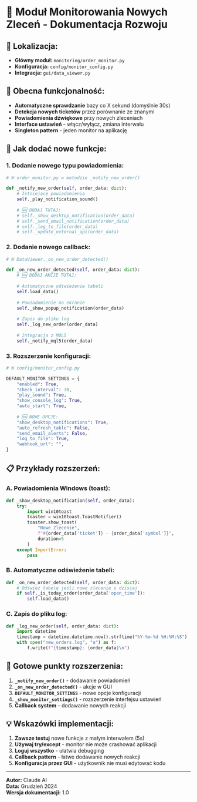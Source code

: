 # 🔔 Moduł Monitorowania Nowych Zleceń - Dokumentacja Rozwoju

## 📍 **Lokalizacja:**
- **Główny moduł:** `monitoring/order_monitor.py`
- **Konfiguracja:** `config/monitor_config.py`
- **Integracja:** `gui/data_viewer.py`

## 🎯 **Obecna funkcjonalność:**
- **Automatyczne sprawdzanie** bazy co X sekund (domyślnie 30s)
- **Detekcja nowych ticketów** przez porównanie ze znanymi
- **Powiadomienia dźwiękowe** przy nowych zleceniach
- **Interface ustawień** - włącz/wyłącz, zmiana interwału
- **Singleton pattern** - jeden monitor na aplikację

## 🔧 **Jak dodać nowe funkcje:**

### **1. Dodanie nowego typu powiadomienia:**
```python
# W order_monitor.py w metodzie _notify_new_order()

def _notify_new_order(self, order_data: dict):
    # Istniejące powiadomienia
    self._play_notification_sound()
    
    # 🆕 DODAJ TUTAJ:
    # self._show_desktop_notification(order_data)
    # self._send_email_notification(order_data) 
    # self._log_to_file(order_data)
    # self._update_external_api(order_data)
```

### **2. Dodanie nowego callback:**
```python
# W DataViewer._on_new_order_detected()

def _on_new_order_detected(self, order_data: dict):
    # 🆕 DODAJ AKCJE TUTAJ:
    
    # Automatyczne odświeżenie tabeli
    self.load_data()
    
    # Powiadomienie na ekranie
    self._show_popup_notification(order_data)
    
    # Zapis do pliku log
    self._log_new_order(order_data)
    
    # Integracja z MQL5
    self._notify_mql5(order_data)
```

### **3. Rozszerzenie konfiguracji:**
```python
# W config/monitor_config.py

DEFAULT_MONITOR_SETTINGS = {
    "enabled": True,
    "check_interval": 30,
    "play_sound": True,
    "show_console_log": True,
    "auto_start": True,
    
    # 🆕 NOWE OPCJE:
    "show_desktop_notifications": True,
    "auto_refresh_table": False,
    "send_email_alerts": False,
    "log_to_file": True,
    "webhook_url": "",
}
```

## 📋 **Przykłady rozszerzeń:**

### **A. Powiadomienia Windows (toast):**
```python
def _show_desktop_notification(self, order_data):
    try:
        import win10toast
        toaster = win10toast.ToastNotifier()
        toaster.show_toast(
            "Nowe Zlecenie",
            f"#{order_data['ticket']} - {order_data['symbol']}",
            duration=5
        )
    except ImportError:
        pass
```

### **B. Automatyczne odświeżenie tabeli:**
```python
def _on_new_order_detected(self, order_data: dict):
    # Odśwież tabelę jeśli nowe zlecenie z dzisiaj
    if self._is_today_order(order_data['open_time']):
        self.load_data()
```

### **C. Zapis do pliku log:**
```python
def _log_new_order(self, order_data: dict):
    import datetime
    timestamp = datetime.datetime.now().strftime("%Y-%m-%d %H:%M:%S")
    with open("new_orders.log", "a") as f:
        f.write(f"{timestamp}: {order_data}\n")
```

## 🎯 **Gotowe punkty rozszerzenia:**

1. **`_notify_new_order()`** - dodawanie powiadomień
2. **`_on_new_order_detected()`** - akcje w GUI  
3. **`DEFAULT_MONITOR_SETTINGS`** - nowe opcje konfiguracji
4. **`_show_monitor_settings()`** - rozszerzenie interfejsu ustawień
5. **Callback system** - dodawanie nowych reakcji

## 💡 **Wskazówki implementacji:**

1. **Zawsze testuj** nowe funkcje z małym interwałem (5s)
2. **Używaj try/except** - monitor nie może crashować aplikacji
3. **Loguj wszystko** - ułatwia debugging
4. **Callback pattern** - łatwe dodawanie nowych reakcji
5. **Konfiguracja przez GUI** - użytkownik nie musi edytować kodu

---

**Autor:** Claude AI  
**Data:** Grudzień 2024  
**Wersja dokumentacji:** 1.0
